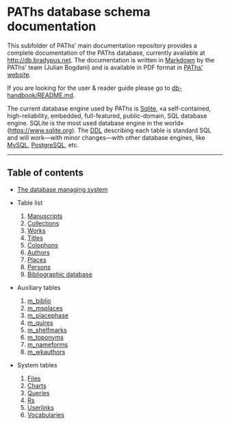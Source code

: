 # PAThs database schema documentation

This subfolder of PAThs’ main documentation repository provides a complete
documentation of the PAThs database, currently available at
http://db.bradypus.net. The documentation is written in [Markdown](https://daringfireball.net/projects/markdown/)
by the PAThs' team (Julian Bogdani) and is available in PDF format in
[PAThs’ website](http://paths.uniroma1.it).

If you are looking for the user & reader guide please go to [db-handbook/README.md](../db-handbook/README.md).


The current database engine used by PAThs is [Sqlite](https://www.sqlite.org/),
«a self-contained, high-reliability, embedded, full-featured, public-domain,
SQL database engine. SQLite is the most used database engine in the world» (https://www.sqlite.org). The [DDL](https://en.wikipedia.org/wiki/Data_definition_language)
describing each table is standard SQL and will work—with minor changes—with other database engines, like
[MySQL](https://www.mysql.com/), [PostgreSQL](https://www.postgresql.org/), etc.

---

## Table of contents

- [The database managing system](dbms.md)
- Table list
  1. [Manuscripts](manuscripts.md)
  1. [Collections](collections.md)
  1. [Works](works.md)
  1. [Titles](titles.md)
  1. [Colophons](colophons.md)
  1. [Authors](authors.md)
  1. [Places](places.md)
  1. [Persons](persons.md)
  1. [Bibliographic database](biblio.md)

- Auxiliary tables
  1. [m_biblio](m_biblio.md)
  1. [m_msplaces](m_msplaces.md)
  1. [m_placephase](m_placephase.md)
  1. [m_quires](m_quires.md)
  1. [m_shelfmarks](m_shelfmarks.md)
  1. [m_toponyms](m_toponyms.md)
  1. [m_nameforms](m_nameforms.md)
  1. [m_wkauthors](m_wkauthors.md)

- System tables
  1. [Files](files.md)
  1. [Charts](charts.md)
  1. [Queries](queries.md)
  1. [Rs](rs.md)
  1. [Userlinks](userlinks.md)
  1. [Vocabularies](vocabularies.md)
